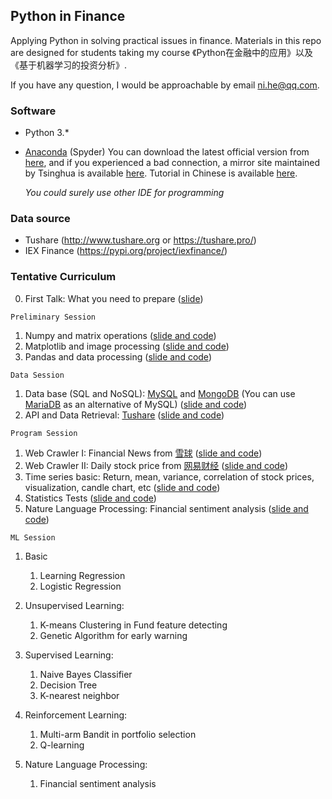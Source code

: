 ## Python in Finance

Applying Python in solving practical issues in finance.  Materials in this repo are designed for students taking my course 《Python在金融中的应用》以及《基于机器学习的投资分析》. 

If you have any question, I would be approachable by email ni.he@qq.com. 

### Software 

+ Python 3.* 

+ [Anaconda](https://www.anaconda.com/) (Spyder)    You can download the latest official version from [here](https://www.anaconda.com/), and if you experienced a bad connection, a mirror site maintained by Tsinghua is available [here](https://mirrors.tuna.tsinghua.edu.cn/anaconda/archive/).  Tutorial in Chinese is available [here](https://www.jianshu.com/p/62f155eb6ac5). 

  *You could surely use other IDE for programming*

### Data source
+ Tushare  (http://www.tushare.org or https://tushare.pro/)
+ IEX Finance  (https://pypi.org/project/iexfinance/)



### Tentative Curriculum

0. First Talk: What you need to prepare ([slide](First_Talk.md))

`Preliminary Session` 

1. Numpy and matrix operations ([slide and code](/BasicSession/numpy_learn.ipynb))
2. Matplotlib and image processing ([slide and code](/BasicSession/matplotlib_learn.ipynb))
3. Pandas and data processing ([slide and code](/BasicSession/pandas_learn.ipynb))

`Data Session`

1. Data base (SQL and NoSQL):  [MySQL](https://www.mysql.com/) and [MongoDB](https://www.mongodb.com/)  (You can use [MariaDB](https://mariadb.org/) as an alternative of MySQL)  ([slide and code](/BasicSession/database_learn.ipynb))
2. API and Data Retrieval:  [Tushare](http://www.tushare.org ) ([slide and code](/DataSession/API_and_Data_Retrieval.ipynb))

`Program Session`

1. Web Crawler I:  Financial News from [雪球](https://xueqiu.com/)   ([slide and code](/BasicSession/news_learn.ipynb))
2. Web Crawler II:  Daily stock price from [网易财经](https://money.163.com/)  ([slide and code](/BasicSession/stockprice_learn.ipynb))
3. Time series basic: Return, mean, variance, correlation of stock prices, visualization, candle chart, etc ([slide and code](/BasicSession/time_series_learn.ipynb))
4. Statistics Tests ([slide and code](/BasicSession/statistics_learn.ipynb))
5. Nature Language Processing:  Financial sentiment analysis ([slide and code](/BasicSession/nlp_learn.ipynb))

`ML Session`

1. Basic
   1. Learning Regression
   2. Logistic Regression
    

2. Unsupervised Learning:
   1. K-means Clustering in Fund feature detecting
   2. Genetic Algorithm for early warning
   
 
3. Supervised Learning:
   1. Naive Bayes Classifier
   2. Decision Tree
   3. K-nearest neighbor


4. Reinforcement Learning:
   1. Multi-arm Bandit in portfolio selection
   2. Q-learning
   
   
5. Nature Language Processing:
   1. Financial sentiment analysis